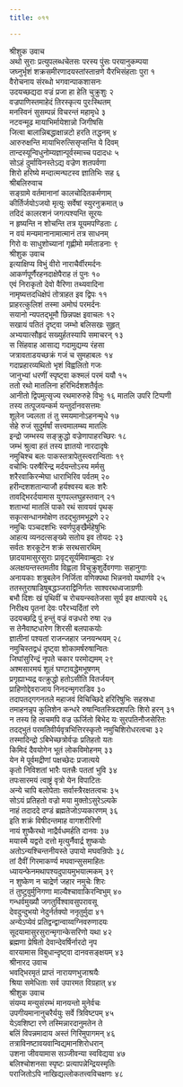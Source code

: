 ```yaml
---
title: ०११

---
```

श्रीशुक उवाच  
अथो सुराः प्रत्युपलब्धचेतसः परस्य पुंसः परयानुकम्पया  
जघ्नुर्भृशं शक्रसमीरणादयस्तांस्तान्रणे यैरभिसंहताः पुरा १  
वैरोचनाय संरब्धो भगवान्पाकशासनः  
उदयच्छद्यदा वज्रं प्रजा हा हेति चुक्रुशुः २  
वज्रपाणिस्तमाहेदं तिरस्कृत्य पुरःस्थितम्  
मनस्विनं सुसम्पन्नं विचरन्तं महामृधे ३  
नटवन्मूढ मायाभिर्मायेशान्नो जिगीषसि  
जित्वा बालान्निबद्धाक्षान्नटो हरति तद्धनम् ४  
आरुरुक्षन्ति मायाभिरुत्सिसृप्सन्ति ये दिवम्  
तान्दस्यून्विधुनोम्यज्ञान्पूर्वस्माच्च पदादधः ५  
सोऽहं दुर्मायिनस्तेऽद्य वज्रेण शतपर्वणा  
शिरो हरिष्ये मन्दात्मन्घटस्व ज्ञातिभिः सह ६  
श्रीबलिरुवाच  
सङ्ग्रामे वर्तमानानां कालचोदितकर्मणाम्  
कीर्तिर्जयोऽजयो मृत्युः सर्वेषां स्युरनुक्रमात् ७  
तदिदं कालरशनं जगत्पश्यन्ति सूरयः  
न हृष्यन्ति न शोचन्ति तत्र यूयमपण्डिताः ८  
न वयं मन्यमानानामात्मानं तत्र साधनम्  
गिरो वः साधुशोच्यानां गृह्णीमो मर्मताडनाः ९  
श्रीशुक उवाच  
इत्याक्षिप्य विभुं वीरो नाराचैर्वीरमर्दनः  
आकर्णपूर्णैरहनदाक्षेपैराह तं पुनः १०  
एवं निराकृतो देवो वैरिणा तथ्यवादिना  
नामृष्यत्तदधिक्षेपं तोत्राहत इव द्विपः ११  
प्राहरत्कुलिशं तस्मा अमोघं परमर्दनः  
सयानो न्यपतद्भूमौ छिन्नपक्ष इवाचलः १२  
सखायं पतितं दृष्ट्वा जम्भो बलिसखः सुहृत्  
अभ्ययात्सौहृदं सख्युर्हतस्यापि समाचरन् १३  
स सिंहवाह आसाद्य गदामुद्यम्य रंहसा  
जत्रावताडयच्छक्रं गजं च सुमहाबलः १४  
गदाप्रहारव्यथितो भृशं विह्वलितो गजः  
जानुभ्यां धरणीं स्पृष्ट्वा कश्मलं परमं ययौ १५  
ततो रथो मातलिना हरिभिर्दशशतैर्वृतः  
आनीतो द्विपमुत्सृज्य रथमारुरुहे विभुः १६ मातलि उपरि टिप्पणी  
तस्य तत्पूजयन्कर्म यन्तुर्दानवसत्तमः  
शूलेन ज्वलता तं तु स्मयमानोऽहनन्मृधे १७  
सेहे रुजं सुदुर्मर्षां सत्त्वमालम्ब्य मातलिः  
इन्द्रो जम्भस्य सङ्क्रुद्धो वज्रेणापाहरच्छिरः १८  
जम्भं श्रुत्वा हतं तस्य ज्ञातयो नारदादृषेः  
नमुचिश्च बलः पाकस्तत्रापेतुस्त्वरान्विताः १९  
वचोभिः परुषैरिन्द्र मर्दयन्तोऽस्य मर्मसु  
शरैरवाकिरन्मेघा धाराभिरिव पर्वतम् २०  
हरीन्दशशतान्याजौ हर्यश्वस्य बलः शरैः  
तावद्भिरर्दयामास युगपल्लघुहस्तवान् २१  
शताभ्यां मातलिं पाको रथं सावयवं पृथक्  
सकृत्सन्धानमोक्षेण तदद्भुतमभूद्रणे २२  
नमुचिः पञ्चदशभिः स्वर्णपुङ्खैर्महेषुभिः  
आहत्य व्यनदत्सङ्ख्ये सतोय इव तोयदः २३  
सर्वतः शरकूटेन शक्रं सरथसारथिम्  
छादयामासुरसुराः प्रावृट्सूर्यमिवाम्बुदाः २४  
अलक्षयन्तस्तमतीव विह्वला विचुक्रुशुर्देवगणाः सहानुगाः  
अनायकाः शत्रुबलेन निर्जिता वणिक्पथा भिन्ननवो यथार्णवे २५  
ततस्तुराषाडिषुबद्धञ्जराद्विनिर्गतः साश्वरथध्वजाग्रणीः  
बभौ दिशः खं पृथिवीं च रोचयन्स्वतेजसा सूर्य इव क्षपात्यये २६  
निरीक्ष्य पृतनां देवः परैरभ्यर्दितां रणे  
उदयच्छद्रि पुं हन्तुं वज्रं वज्रधरो रुषा २७  
स तेनैवाष्टधारेण शिरसी बलपाकयोः  
ज्ञातीनां पश्यतां राजन्जहार जनयन्भयम् २८  
नमुचिस्तद्वधं दृष्ट्वा शोकामर्षरुषान्वितः  
जिघांसुरिन्द्रं नृपते चकार परमोद्यमम् २९  
अश्मसारमयं शूलं घण्टावद्धेमभूषणम्  
प्रगृह्याभ्यद्र वत्क्रुद्धो हतोऽसीति वितर्जयन्  
प्राहिणोद्देवराजाय निनदन्मृगराडिव ३०  
तदापतद्गगनतले महाजवं विचिच्छिदे हरिरिषुभिः सहस्रधा  
तमाहनन्नृप कुलिशेन कन्धरे रुषान्वितस्त्रिदशपतिः शिरो हरन् ३१  
न तस्य हि त्वचमपि वज्र ऊर्जितो बिभेद यः सुरपतिनौजसेरितः  
तदद्भुतं परमतिवीर्यवृत्रभित्तिरस्कृतो नमुचिशिरोधरत्वचा ३२  
तस्मादिन्द्रो ऽबिभेच्छत्रोर्वज्रः प्रतिहतो यतः  
किमिदं दैवयोगेन भूतं लोकविमोहनम् ३३  
येन मे पूर्वमद्रीणां पक्षच्छेदः प्रजात्यये  
कृतो निविशतां भारैः पतत्त्रैः पततां भुवि ३४  
तपःसारमयं त्वाष्ट्रं वृत्रो येन विपाटितः  
अन्ये चापि बलोपेताः सर्वास्त्रैरक्षतत्वचः ३५  
सोऽयं प्रतिहतो वज्रो मया मुक्तोऽसुरेऽल्पके  
नाहं तदाददे दण्डं ब्रह्मतेजोऽप्यकारणम् ३६  
इति शक्रं विषीदन्तमाह वागशरीरिणी  
नायं शुष्कैरथो नाद्रैर्वधमर्हति दानवः ३७  
मयास्मै यद्वरो दत्तो मृत्युर्नैवार्द्र शुष्कयोः  
अतोऽन्यश्चिन्तनीयस्ते उपायो मघवन्रिपोः ३८  
तां दैवीं गिरमाकर्ण्य मघवान्सुसमाहितः  
ध्यायन्फेनमथापश्यदुपायमुभयात्मकम् ३९  
न शुष्केण न चाद्रेर्ण जहार नमुचेः शिरः  
तं तुष्टुवुर्मुनिगणा माल्यैश्चावाकिरन्विभुम् ४०  
गन्धर्वमुख्यौ जगतुर्विश्वावसुपरावसू  
देवदुन्दुभयो नेदुर्नर्तक्यो ननृतुर्मुदा ४१  
अन्येऽप्येवं प्रतिद्वन्द्वान्वाय्वग्निवरुणादयः  
सूदयामासुरसुरान्मृगान्केसरिणो यथा ४२  
ब्रह्मणा प्रेषितो देवान्देवर्षिर्नारदो नृप  
वारयामास विबुधान्दृष्ट्वा दानवसङ्क्षयम् ४३  
श्रीनारद उवाच  
भवद्भिरमृतं प्राप्तं नारायणभुजाश्रयैः  
श्रिया समेधिताः सर्व उपारमत विग्रहात् ४४  
श्रीशुक उवाच  
संयम्य मन्युसंरम्भं मानयन्तो मुनेर्वचः  
उपगीयमानानुचरैर्ययुः सर्वे त्रिविष्टपम् ४५  
येऽवशिष्टा रणे तस्मिन्नारदानुमतेन ते  
बलिं विपन्नमादाय अस्तं गिरिमुपागमन् ४६  
तत्राविनष्टावयवान्विद्यमानशिरोधरान्  
उशना जीवयामास सञ्जीवन्या स्वविद्यया ४७  
बलिश्चोशनसा स्पृष्टः प्रत्यापन्नेन्द्रियस्मृतिः  
पराजितोऽपि नाखिद्यल्लोकतत्त्वविचक्षणः ४८